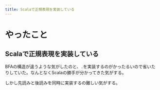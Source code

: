 ```yaml
---
title: Scalaで正規表現を実装している
---
```


# やったこと

## Scalaで正規表現を実装している

BFAの構造が違うような気がしたのと、`.`を実装するのがかったるいので省いたりしていた。なんとなくScalaの勝手が分かってきた気がする。

しかし先読みと後読みを同時に実装するの難しい気がする。
